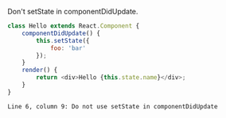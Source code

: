 Don't setState in componentDidUpdate.

```js
class Hello extends React.Component {
    componentDidUpdate() {
        this.setState({
            foo: 'bar'
        });
    }
    render() {
        return <div>Hello {this.state.name}</div>;
    }
}
```
```output
Line 6, column 9: Do not use setState in componentDidUpdate
```

